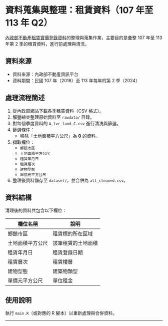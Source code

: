 # 資料蒐集與整理：租賃資料（107 年至 113 年 Q2）

[內政部不動產租賃實價登錄資料](https://plvr.land.moi.gov.tw/DownloadOpenData)的整理與蒐集作業，主要目的是彙整 107 年至 113 年第 2 季的租賃資料，進行前處理與清洗。

## 資料來源

- 資料來源：內政部不動產資訊平台
- 資料期間：民國 107 年（2018）至 113 年每年的第 2 季（2024）

## 處理流程簡述

1. 從內政部網站下載各季租賃資料（CSV 格式）。
2. 解壓縮並整理原始資料至 `rawdata/` 目錄。
3. 對每個季度資料的 `A_lvr_land_C.csv` 進行清洗與篩選。
4. 篩選條件：
   - 移除「土地面積平方公尺」為 **0** 的資料。
5. 擷取欄位：
   - `鄉鎮市區`
   - `土地面積平方公尺`
   - `租賃年月日`
   - `租賃層次`
   - `建物型態`
   - `單價元平方公尺`
6. 整理後資料儲存至 `dataset/`，並合併為 `all_cleaned.csv`。

## 資料結構

清理後的資料共包含以下欄位：

| 欄位名稱           | 說明               |
|--------------------|--------------------|
| 鄉鎮市區           | 租賃標的所在區域   |
| 土地面積平方公尺   | 該筆租賃的土地面積 |
| 租賃年月日         | 租賃登錄日期       |
| 租賃層次           | 租賃樓層           |
| 建物型態           | 建築物類型         |
| 單價元平方公尺     | 單位租金           |

## 使用說明

執行 `main.R`（或對應的 R 腳本）以重新處理與合併資料。

---

